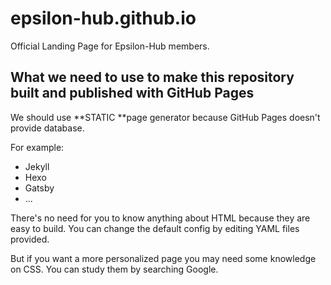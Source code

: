 # epsilon-hub.github.io
Official Landing Page for Epsilon-Hub members.

## What we need to use to make this repository built and published with GitHub Pages

We should use **STATIC **page generator because GitHub Pages doesn't provide database.

For example:

* Jekyll
* Hexo
* Gatsby
* ...

There's no need for you to know anything about HTML because they are easy to build. You can change the default config by editing YAML files provided.

But if you want a more personalized page you may need some knowledge on CSS. You can study them by searching Google.